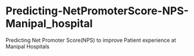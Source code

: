 # Predicting-NetPromoterScore-NPS-Manipal_hospital
Predicting Net Promoter Score(NPS) to improve Patient experience at Manipal Hospitals
